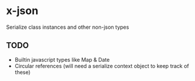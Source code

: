 # x-json

Serialize class instances and other non-json types

## TODO

- Builtin javascript types like Map & Date
- Circular references (will need a serialize context object to keep track of these)

